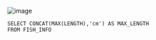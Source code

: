 ![image](https://github.com/user-attachments/assets/681fa0fb-187b-43df-9316-4b3c85c2ec19)


    SELECT CONCAT(MAX(LENGTH),'cm') AS MAX_LENGTH
    FROM FISH_INFO
